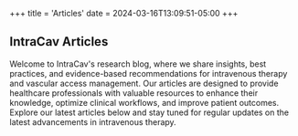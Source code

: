+++
title = 'Articles'
date = 2024-03-16T13:09:51-05:00
+++

## IntraCav Articles

Welcome to IntraCav's research blog, where we share insights, best practices, and evidence-based recommendations for intravenous therapy and vascular access management. Our articles are designed to provide healthcare professionals with valuable resources to enhance their knowledge, optimize clinical workflows, and improve patient outcomes. Explore our latest articles below and stay tuned for regular updates on the latest advancements in intravenous therapy.
